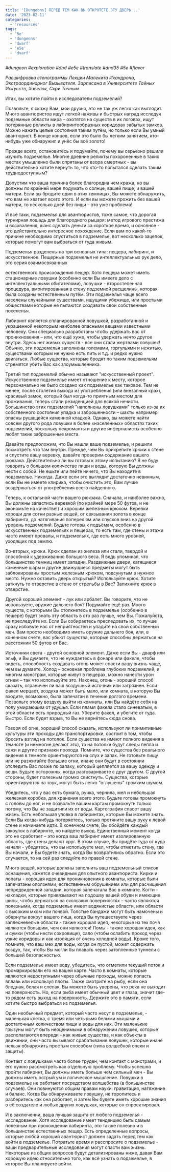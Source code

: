 ```yaml
---
title: '[Dungeons] ПЕРЕД ТЕМ КАК ВЫ ОТКРОТЕТЕ ЭТУ ДВЕРЬ...'
date: '2023-02-11'
categories:
  - 'resources'
tags:
  - '5e'
  - 'dungeons'
  - 'dwarf'
  - 'e5e'
  - 'dvarf'
---
```


_#dungeon #exploration #dnd #e5e #translate #dnd35 #5e #flavor_



_Расшифровка стенограммы Лекции Малекита Икандрона, Экстраординарног Вызывателя. Зарписана в Университете Тайных Искусств, Хавелок, Скри Точным_

Итак, вы хотите пойти в исследователи подземелий?

Позвольте, я скажу Вам, мои друзья, это не так уж легко как выглядит. Много авантюристов ищут легкой наживы и быстрых наград исследуя подземные области мира – охотятся на существ в их логовах, ищут потерянные реликты в лабиринтообразных коридорах забытых замков. Можно нажить целые состояния таким путём, но только если Вы умный авантюрист. В конце концов, если это было бы легким занятием, кто-нибудь уже обнаружил и унёс бы всё золото!

Прежде всего, остановитесь и подумайте, почему вы серьезно решили изучить подземелье. Многие древние реликты похороненные в таких местах умышленно были спрятаны от взора смертных - вы действительно хотите вернуть то, что кто-то попытался сделать таким труднодоступным?

Допустим что ваша причина более благородна чем кража, но вы должны по крайней мере подумать о солнце, вашей пище, и вашей матери. Если вы бродите один в этих темницах, Вы можете обнаружить, что вам не хватает всего этого. И если вы можете прожить без вашей матери, то несколько дней без пищи – это уже проблема!

И всё таки, подземелья для авантюристов, тоже самое, что дорогая турнирная лошадь для благородного рыцаря: метод игрового престижа и восхваления, шанс сделать деньги за короткое время, и основное - это действительно интересное похождение. Если вам по какой-то причине необходимо спуститься в подземелье, вот несколько зацепок, которые помогут вам выбраться от туда живым.

Подземелья разделены на три основных типа: пещера, лабиринт, и искусственное. Пещерные подземелья не интеллектуальных рук дело, это серия взаимосвязанных

естественного происхождения пещер. Хотя пещера может иметь стационарные ловушки (особенно если Вы имеете дело с интеллектуальными обитателями), ловушки - второстепенная процедура, вмонтированная в стену подземной расщелины, которая была созданы естественным путём. Эти подземелья чаще всего населены случайными существами, ищущими убежище, или простыми обществами которые не пытаются создавать свои собственные поселенья.

Лабиринт является спланированной ловушкой, разработанной и украшенной некоторым наиболее опасными вещами известными человеку. Они специально разработаны чтобы удержать вас от проникновения – или, что ещё хуже, чтобы удержать нечто другое внутри. Здесь нет живых существ - все они стали жертвами ловушек! Обычно, эти подземелья заполнены големами, горгульями и нежитью, существами которым не нужно есть пить и т.д. и редко нужно двигаться. Любые существа, которые бродят по таким подземельям стремятся убить Вас как злоумышленника.

Третий тип подземелий обычно называют "искусственный проект". Искусственное подземелье имеет отношение к месту, которое первоначально не было создано как подземелье как таковое. Тем не менее, после столетий выхода из употребления (или внезапный крах), красивый замок, который был когда-то приятным местом для проживания, теперь стали резиденцией для всякой нечисти. Большинство этих подземелий "наполнены ловушками" только из-за их собственного состояния упадка и заброшенности – шахты например опасны рушащейся каменной кладкой. Однако, вы можете найти совсем другого рода ловушки в более «населённых» областях таких подземелий, поскольку некроманты и другие инферналисты особенно любят такие заброшенные места.

Давайте предположим, что Вы нашли ваше подземелье, и решили посмотреть что там внутри. Прежде, чем Вы прикрепите крюки к стене и спустите вашу веревку, давайте проверим содержание вашего рюкзака. Действительно ли вы готовы к этому испытанию? Я не буду говорить о большом количестве пищи и воды, которую Вы должны нести с собой. Не ешьте или пейте ничего, что Вы находите в подземелье. Никогда. Даже если это выглядит достаточно невинным, если Вы не имеете клирика, чтобы очистить это, Вам лучше воздержаться от употребления всего найденного.

Теперь, к остальной части вашего рюкзака. Сначала, и наиболее важно, Вы должны запастись веревкой (по крайней мере 50 футов, и не экономьте на качестве!) и хорошим железным крюком. Веревки хороши для сотни разных вещей, от связывания золота в конце лабиринта, до натягивания поперек ям или спусков вниз на другой уровень подземелий. Будьте готовы к подъёмам, особенно в искусственных подземельях и пещерах, то есть там, где стены и этажи часто имеют провалы, и подземельях, где есть много уровней, уходящих под землю.

Во-вторых, крюки. Крюк сделан из железа или стали, твердой и способной к удерживанию большого веса. Я ведь упоминал, что большинство темниц имеет западни. Раздвижные двери, катящиеся каменные шары и другие движущиеся предметы могут быть заблокированы простым железным крюком, подсунутым в нужное место. Нужно оставить дверь открытый? Используйте крюк. Хотите заткнуть то отверстие в стене от стрельбы в Вас? Запихните крюк в отверстие.

Другой хороший элемент - лук или арбалет. Вы говорите, что не используете, оружие дальнего боя? Подумайте ещё раз. Много существ, с которыми Вы столкнетесь в подземелье (особенно в пещере) будет знать эту область в сто раз лучше, чем Вы. Пожалуйста, не преследуйте их. Если Вы собираетесь преследовать их, то лучше сразу избавьте нас от неприятностей и упадите на свой собственный меч. Вам просто необходимо иметь оружие дальнего боя, или, в конечном счете, вас убьют существа, которые способны держаться на расстоянии 50 футов от Вас.

Источники света - другой основной элемент. Даже если Вы - дварф или эльф, и Вы думаете, что не нуждаетесь в фонаре или факеле, чтобы видеть, способность создавать огонь может спасти вашу жизнь чаще, чем вы думаете. Холод – основная проблема глубоких подземелий, и многим монстрам, которые живут в пещерах, можно нанести урон огнем – так что используйте это. Наконец, огонь - хороший способ сказать, ограничен ли ваш воздушный источник или загрязнен. Если факел мерцает, воздуха может быть мало, или комната, в которую Вы входите, возможно, была запечатан в течение долгого времени. Позвольте этому воздуху выйти из комнаты, или Вы найдёте себя на полу умирающим от удушья. Если пламя факела стало синеватым, в этой области есть природный газ. Уберите факел, и убегите от туда. Быстро. Если будет взрыв, то Вы не вернётесь сюда снова.

Говоря об огне, хороший способ сказать, используют ли примитивные культуры эти проходы для транспортировки, состоит в том, чтобы бросить взгляд на потолок. Если существа не имеют полного видения в темноте (и немногие делают это), то на потолке будут следы пепла и сажи и другие признаки прохода. Помните, что существа без реального видения в темноте ориентируются на слух и запах. Не готовьте пищу или не разжигайте большие огни, иначе они будут в состоянии отследить Вас позже по запаху, который цепляется за вашу одежду и вещи. Будьте осторожны, когда разговариваете с друг другом. С другой стороны, будет полезным громко свистнуть. Существа, которые ориентируются на звук, могут быть легко "оглушены" громким шумом.

Убедитесь, что у вас есть бумага, ручка, чернила, мел и небольшая железная коробка, для хранения всего этого. Будьте готовы промокнуть с головы до ног, и не позвольте вашим картам промокнуть только потому, что Вы не защитили их от воды. Картография спасет вашу жизнь. Есть небольшая уловка в лабиринтах, которые Вы можете знать. Если Вы когда-нибудь потеряетесь, только протяните вашу руку к левой стене и начинаете идти. В конечном счете, Вы обойдёте каждый закоулок в лабиринте, но найдете выход. Единственный момент когда это не сработает – это когда ваш лабиринт имеет изолированную область, где стены делают круг. В этом случае, Вы придёте туда от куда начали - убедитесь, что вы используете мел, чтобы отметить стену, где Вы начали, и Вы будете знать, когда Вы возвратились обратно. Если это случается, то на сей раз следуйте по правой стене.

Много вещей, которые должны заполнить ваш подземельный список оснащения, кажется очевидным для опытного авантюриста. Кирки и лопаты - хорошая идея для проникновения в комнаты, которые были запечатаны оползнями, естественным обрушением или для расчищения непредвиденной западни, которая запечатала Вас в комнате. Когти - накладки, которые привязывают на подошву вашей обуви и имеющие шипы, чтобы держаться на скользких поверхностях – часто являются полезными, когда подземелье имеет водянистые области, или области с высоким мхом или почвой. Толстые бандажи могут быть намочены и обернуты вокруг вашего лица, когда Вы путешествуете через заплесневелые области - также хорошая идея, некоторые из тех почв являются большим, чем они являются! Ломы - также хорошая идея, как и сумки (чтобы нести сокровище), сало (чтобы ослабить проход через узкие коридоры и как изоляция от очень холодной воды). Кроме того, помните, что ваш мех для воды, когда он пустой, может содержать воздух, так, чтобы Вы могли бы плавать через затопленные туннели с большей безопасностью.

Если подземелье имеет воду, убедитесь, что отметили текущий поток и промаркировали его на вашей карте. Часто в комнаты, которые являются недоступными через обычные проходы, можно попасть вплавь или используя плоты. Также смотрите на рыбу, если она бледная, белая и слепая, Вы можете быть уверены, что река не выходит на поверхность. Но, если рыба имеет обычный цвет и глаза, значит где-то рядом есть выход на поверхность. Держите это в памяти, если хотите быстро выбраться из подземелья.

Один необычный предмет, который часто несут в подземелье, - маленькая клетка, с тремя или четырьмя белыми мышами и достаточным количеством пищи и воды для них. Эти маленькие грызуны могут быть неоценимыми в обнаружении ловушек, которые располагаются впереди - как живые существа, и как объекты в движении, они часто вызывают срабатывание ловушек, которые иначе нельзя обнаружить простым способом (типа волшебной опеки и защиты).

Контакт с ловушками часто более труден, чем контакт с монстрами, и его нужно рассмотреть как отдельную проблему. Чтобы успешно пройти лабиринт, Вы должны иметь больше чем сильный меч - Вы должны иметь острый ум и логическое мышление. Ловушки в подземелье не работают посредством волшебства (в большинстве случаев). Они повинуются общим правам науки: гравитация, натяжение и баланс. Когда Вы обнаруживаете ловушку, не торопитесь и разберитесь как она работает, и затем Вы будете иметь хорошие знания о её создателе и любых других ловушках, которые он спроектировал.

И в заключении, ваша лучшая защита от любого подземелья - исследование. Хотя исследование имеет тенденцию быть самым полезным при прохождении лабиринта, это также полезно и в большинстве естественных пещер. Есть определенные вопросы, которые любой хороший авантюрист должен задать перед тем как войти в подземелье. Потратьте время и расспросите о подземелье - ваши предварительные исследования могут спасти вам жизнь.     Некоторые из общих вопросов будут детализированы ниже, давая Вам хорошую идею относительно того, как всё узнать о подземелье, в которое Вы планируете войти.

